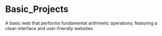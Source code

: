 # Basic_Projects
 A basic web  that performs fundamental arithmetic operations, featuring a clean interface and user-friendly websites.
